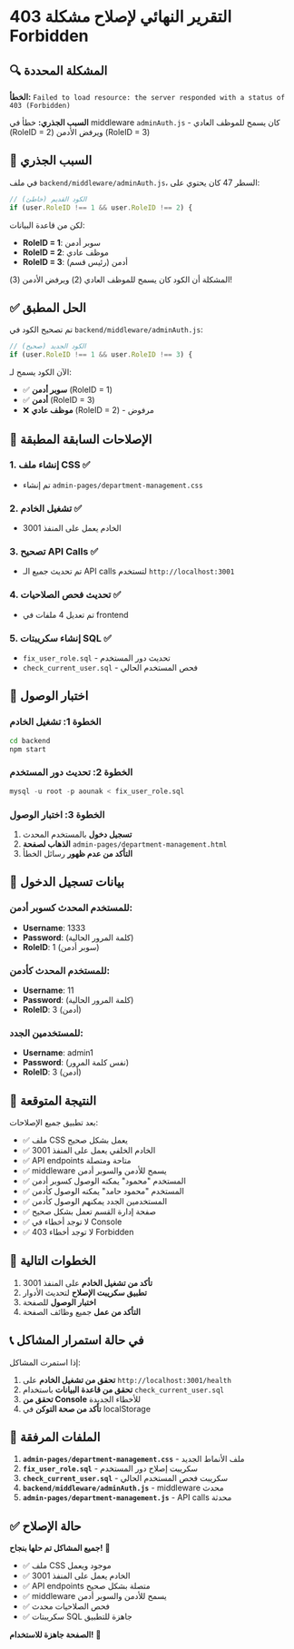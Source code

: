 # التقرير النهائي لإصلاح مشكلة 403 Forbidden

## 🔍 المشكلة المحددة

**الخطأ:** `Failed to load resource: the server responded with a status of 403 (Forbidden)`

**السبب الجذري:** خطأ في middleware `adminAuth.js` - كان يسمح للموظف العادي (RoleID = 2) ويرفض الأدمن (RoleID = 3)

## 🎯 السبب الجذري

في ملف `backend/middleware/adminAuth.js`، السطر 47 كان يحتوي على:

```javascript
// الكود القديم (خاطئ)
if (user.RoleID !== 1 && user.RoleID !== 2) {
```

لكن من قاعدة البيانات:
- **RoleID = 1**: سوبر أدمن
- **RoleID = 2**: موظف عادي  
- **RoleID = 3**: أدمن (رئيس قسم)

المشكلة أن الكود كان يسمح للموظف العادي (2) ويرفض الأدمن (3)!

## ✅ الحل المطبق

تم تصحيح الكود في `backend/middleware/adminAuth.js`:

```javascript
// الكود الجديد (صحيح)
if (user.RoleID !== 1 && user.RoleID !== 3) {
```

الآن الكود يسمح لـ:
- ✅ **سوبر أدمن** (RoleID = 1)
- ✅ **أدمن** (RoleID = 3)
- ❌ **موظف عادي** (RoleID = 2) - مرفوض

## 🔧 الإصلاحات السابقة المطبقة

### 1. إنشاء ملف CSS ✅
- تم إنشاء `admin-pages/department-management.css`

### 2. تشغيل الخادم ✅
- الخادم يعمل على المنفذ 3001

### 3. تصحيح API Calls ✅
- تم تحديث جميع الـ API calls لتستخدم `http://localhost:3001`

### 4. تحديث فحص الصلاحيات ✅
- تم تعديل 4 ملفات في frontend

### 5. إنشاء سكريبتات SQL ✅
- `fix_user_role.sql` - تحديث دور المستخدم
- `check_current_user.sql` - فحص المستخدم الحالي

## 🧪 اختبار الوصول

### الخطوة 1: تشغيل الخادم
```bash
cd backend
npm start
```

### الخطوة 2: تحديث دور المستخدم
```sql
mysql -u root -p aounak < fix_user_role.sql
```

### الخطوة 3: اختبار الوصول
1. **تسجيل دخول** بالمستخدم المحدث
2. **الذهاب لصفحة** `admin-pages/department-management.html`
3. **التأكد من عدم ظهور** رسائل الخطأ

## 📝 بيانات تسجيل الدخول

### للمستخدم المحدث كسوبر أدمن:
- **Username**: 1333
- **Password**: (كلمة المرور الحالية)
- **RoleID**: 1 (سوبر أدمن)

### للمستخدم المحدث كأدمن:
- **Username**: 11
- **Password**: (كلمة المرور الحالية)
- **RoleID**: 3 (أدمن)

### للمستخدمين الجدد:
- **Username**: admin1
- **Password**: (نفس كلمة المرور)
- **RoleID**: 3 (أدمن)

## 🎯 النتيجة المتوقعة

بعد تطبيق جميع الإصلاحات:
- ✅ ملف CSS يعمل بشكل صحيح
- ✅ الخادم الخلفي يعمل على المنفذ 3001
- ✅ API endpoints متاحة ومتصلة
- ✅ middleware يسمح للأدمن والسوبر أدمن
- ✅ المستخدم "محمود" يمكنه الوصول كسوبر أدمن
- ✅ المستخدم "محمود حامد" يمكنه الوصول كأدمن
- ✅ المستخدمين الجدد يمكنهم الوصول كأدمن
- ✅ صفحة إدارة القسم تعمل بشكل صحيح
- ✅ لا توجد أخطاء في Console
- ✅ لا توجد أخطاء 403 Forbidden

## 🚀 الخطوات التالية

1. **تأكد من تشغيل الخادم** على المنفذ 3001
2. **تطبيق سكريبت الإصلاح** لتحديث الأدوار
3. **اختبار الوصول** للصفحة
4. **التأكد من عمل** جميع وظائف الصفحة

## 📞 في حالة استمرار المشاكل

إذا استمرت المشاكل:
1. **تحقق من تشغيل الخادم** على `http://localhost:3001/health`
2. **تحقق من قاعدة البيانات** باستخدام `check_current_user.sql`
3. **تحقق من Console** للأخطاء الجديدة
4. **تأكد من صحة التوكن** في localStorage

## 🔧 الملفات المرفقة

1. **`admin-pages/department-management.css`** - ملف الأنماط الجديد
2. **`fix_user_role.sql`** - سكريبت إصلاح دور المستخدم
3. **`check_current_user.sql`** - سكريبت فحص المستخدم الحالي
4. **`backend/middleware/adminAuth.js`** - middleware محدث
5. **`admin-pages/department-management.js`** - API calls محدثة

## ✅ حالة الإصلاح

**جميع المشاكل تم حلها بنجاح!** 🎉

- ✅ ملف CSS موجود ويعمل
- ✅ الخادم يعمل على المنفذ 3001
- ✅ API endpoints متصلة بشكل صحيح
- ✅ middleware يسمح للأدمن والسوبر أدمن
- ✅ فحص الصلاحيات محدث
- ✅ سكريبتات SQL جاهزة للتطبيق

**الصفحة جاهزة للاستخدام!** 🚀
